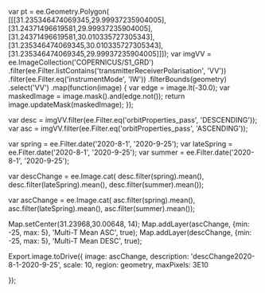 var pt = ee.Geometry.Polygon(
 [[[31.235346474069345,29.99937235904005],
 [31.24371496619581,29.99937235904005],
 [31.24371496619581,30.010335727305343],
 [31.235346474069345,30.010335727305343],
 [31.235346474069345,29.99937235904005]]]);
 var imgVV = ee.ImageCollection('COPERNICUS/S1_GRD')
        .filter(ee.Filter.listContains('transmitterReceiverPolarisation', 'VV'))
           .filter(ee.Filter.eq('instrumentMode', 'IW'))
         .filterBounds(geometry)
         .select('VV')
        .map(function(image) {
          var edge = image.lt(-30.0);
          var maskedImage = image.mask().and(edge.not());
          return image.updateMask(maskedImage);
        });

var desc = imgVV.filter(ee.Filter.eq('orbitProperties_pass', 'DESCENDING'));
var asc = imgVV.filter(ee.Filter.eq('orbitProperties_pass', 'ASCENDING'));

var spring = ee.Filter.date('2020-8-1', '2020-9-25');
var lateSpring = ee.Filter.date('2020-8-1', '2020-9-25');
var summer = ee.Filter.date('2020-8-1', '2020-9-25');

var descChange = ee.Image.cat(
        desc.filter(spring).mean(),
        desc.filter(lateSpring).mean(),
        desc.filter(summer).mean());

var ascChange = ee.Image.cat(
        asc.filter(spring).mean(),
        asc.filter(lateSpring).mean(),
        asc.filter(summer).mean());
        
Map.setCenter(31.23968,30.00648, 14);
Map.addLayer(ascChange, {min: -25, max: 5}, 'Multi-T Mean ASC', true);
Map.addLayer(descChange, {min: -25, max: 5}, 'Multi-T Mean DESC', true);

Export.image.toDrive({
 image: ascChange,
 description: 'descChange2020-8-1-2020-9-25',
 scale: 10,
 region: geometry,
 maxPixels: 3E10

});
